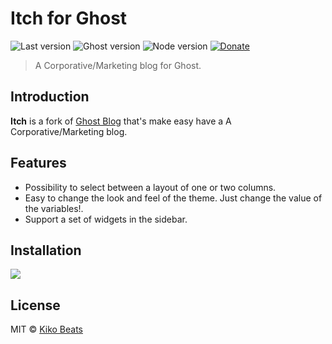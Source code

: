 # Itch for Ghost

![Last version](https://img.shields.io/github/tag/Kikobeats/itch.svg?style=flat-square)
![Ghost version](https://img.shields.io/badge/Ghost-0.7.x-brightgreen.svg?style=flat-square)
![Node version](https://img.shields.io/node/v/itch.svg?style=flat-square)
[![Donate](https://img.shields.io/badge/donate-paypal-blue.svg?style=flat-square)](https://paypal.me/kikobeats)

> A Corporative/Marketing blog for Ghost.

## Introduction

**Itch** is a fork of [Ghost Blog](https://github.com/TryGhost/Blog) that's make easy have a A Corporative/Marketing blog.

## Features

- Possibility to select between a layout of one or two columns.
- Easy to change the look and feel of the theme. Just change the value of the variables!.
- Support a set of widgets in the sidebar.

## Installation

![](http://www.netanimations.net/under-construction-flashing-barracade-animation.gif)

## License

MIT © [Kiko Beats](kikobeats.com)
